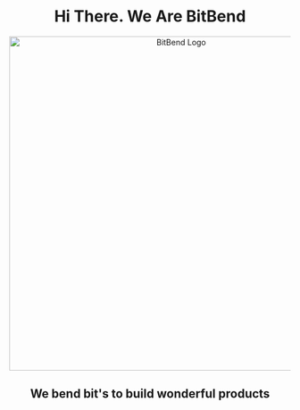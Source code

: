 <h1 align="center">
  Hi There. We Are BitBend
</h1>

<div align="center">
  <img src="https://github.com/user-attachments/assets/8f5ca4fb-d6c5-4739-9964-19e2cb7b96f1" alt="BitBend Logo" style="width: 600px; height: auto;">
</div>

<h2 align="center">
  We bend bit's to build wonderful products
</h2>
